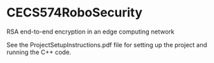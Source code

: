 # CECS574RoboSecurity
RSA end-to-end encryption in an edge computing network

See the ProjectSetupInstructions.pdf file for setting up the project and running the C++ code.
